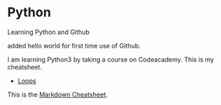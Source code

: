 # Python
Learning Python and Github

added hello world for first time use of Github.

I am learning Python3 by taking a course on Codeacademy. This is my cheatsheet.

* [Loops](https://github.com/briansegs/Python/blob/master/loops_cheatsheet.py)

This is the [Markdown Cheatsheet](https://github.com/adam-p/markdown-here/wiki/Markdown-Cheatsheet).

